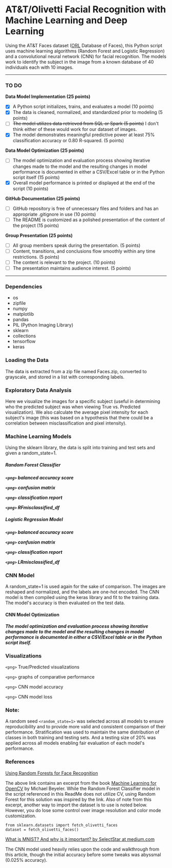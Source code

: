 # AT&T/Olivetti Facial Recognition with Machine Learning and Deep Learning

Using the AT&T Faces dataset ([ORL]() Database of Faces), this Python script uses machine learning algorithms (Random Forest and Logistic Regression) and a convolutional neural network (CNN) for facial recognition.  The models work to identify the subject in the image from a known database of 40 individuals each with 10 images.

---

### TO DO

**Data Model Implementation (25 points)**

* [X] A Python script initializes, trains, and evaluates a model (10 points)
* [X] The data is cleaned, normalized, and standardized prior to modeling (5 points)
* [ ] ~~The model utilizes data retrieved from SQL or Spark (5 points)~~ I don't think either of these would work for our dataset of images.
* [X] The model demonstrates meaningful predictive power at least 75% classification accuracy or 0.80 R-squared. (5 points)

**Data Model Optimization (25 points)**

* [ ] The model optimization and evaluation process showing iterative
  changes made to the model and the resulting changes in model
  performance is documented in either a CSV/Excel table or in the Python
  script itself (15 points)
* [X] Overall model performance is printed or displayed at the end of the script (10 points)

**GitHub Documentation (25 points)**

* [ ] GitHub repository is free of unnecessary files and folders and has an appropriate .gitignore in use (10 points)
* [ ] The README is customized as a polished presentation of the content of the project (15 points)

**Group Presentation (25 points)**

* [ ] All group members speak during the presentation. (5 points)
* [ ] Content, transitions, and conclusions flow smoothly within any time restrictions. (5 points)
* [ ] The content is relevant to the project. (10 points)
* [ ] The presentation maintains audience interest. (5 points)

---

### Dependencies

* os
* zipfile
* numpy
* matplotlib
* pandas
* PIL (Python Imaging Library)
* sklearn
* collections
* tensorflow
* keras

### Loading the Data

The data is extracted from a zip file named Faces.zip, converted to grayscale, and stored in a list with corresponding labels.

### Exploratory Data Analysis

Here we visualize the images for a specific subject (useful in determining who the predicted subject was when viewing True vs. Predicted visualization). We also calculate the average pixel intensity for each subject's image (this was based on a hypothesis that there could be a correlation between misclassification and pixel intensity).

### Machine Learning Models

Using the sklearn library, the data is split into training and test sets and given a random_state=1.

##### Random Forest Classifier

***`<png>` balanced accuracy score***

***`<png>` confusion matrix***

***`<png>` classification report***

***`<png>` RFmisclassified_df***

##### Logistic Regression Model

***`<png>` balanced accuracy score***

***`<png>` confusion matrix***

***`<png>` classification report***

***`<png>` LRmisclassified_df***

### CNN Model

A random_state=1 is used again for the sake of comparison. The images are reshaped and normalized, and the labels are one-hot encoded. The CNN model is then compiled using the keras library and fit to the training data. The model's accuracy is then evaluated on the test data.

#### CNN Model Optimization

***The model optimization and evaluation process showing iterative changes made to the model and the resulting changes in model performance is documented in either a CSV/Excel table or in the Python script itself.***

### Visualizations

`<png>` True/Predicted visualizations

`<png>` graphs of comparative performance

`<png>` CNN model accuracy

`<png>` CNN model loss

### Note:

A random seed `<random_state=1>` was selected across all models to ensure reproducibility and to provide more valid and consistent comparison of their performance. Stratification was used to maintain the same distribution of classes in both training and testing sets. And a testing size of 20% was applied across all models enabling fair evaluation of each model's performance.

### References

[Using Random Forests for Face Recognition](https://notebook.community/mbeyeler/opencv-machine-learning/notebooks/10.03-Using-Random-Forests-for-Face-Recognition)

The above link contains an excerpt from the book [Machine Learning for OpenCV](https://www.packtpub.com/big-data-and-business-intelligence/machine-learning-opencv) by Michael Beyeler. While the Random Forest Classifier model in the script referenced in this ReadMe does not utilize CV, using Random Forest for this solution was inspired by the link.  Also of note from this excerpt, another way to import the dataset is to use is noted below. However, you do lose some control over image resolution and color mode customization.

```
from sklearn.datasets import fetch_olivetti_faces
dataset = fetch_olivetti_faces()
```

[What is MNIST? And why is it important? by SelectStar at medium.com](https://selectstar-ai.medium.com/what-is-mnist-and-why-is-it-important-e9a269edbad5)

The CNN model used heavily relies upon the code and walkthrough from this article, though the initial accuracy before some tweaks was abyssmal (0.025% accuracy).

